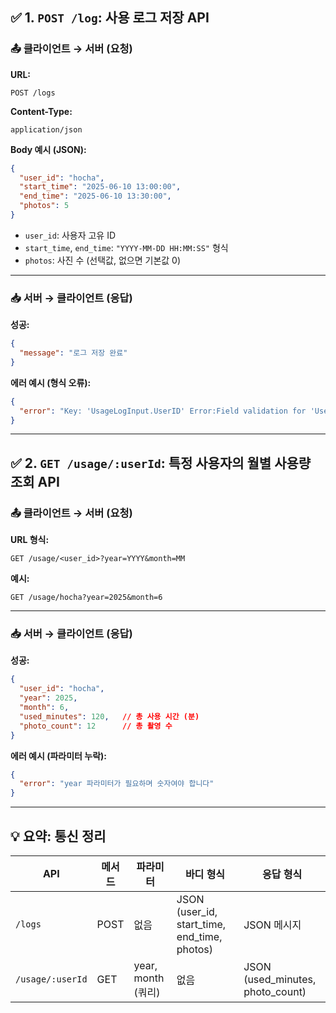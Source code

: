 

## ✅ 1. `POST /log`: 사용 로그 저장 API

### 📤 클라이언트 → 서버 (요청)

**URL:**

```
POST /logs
```

**Content-Type:**

```
application/json
```

**Body 예시 (JSON):**

```json
{
  "user_id": "hocha",
  "start_time": "2025-06-10 13:00:00",
  "end_time": "2025-06-10 13:30:00",
  "photos": 5
}
```

* `user_id`: 사용자 고유 ID
* `start_time`, `end_time`: `"YYYY-MM-DD HH:MM:SS"` 형식
* `photos`: 사진 수 (선택값, 없으면 기본값 0)

---

### 📥 서버 → 클라이언트 (응답)

**성공:**

```json
{
  "message": "로그 저장 완료"
}
```

**에러 예시 (형식 오류):**

```json
{
  "error": "Key: 'UsageLogInput.UserID' Error:Field validation for 'UserID' failed on the 'required' tag"
}
```

---

## ✅ 2. `GET /usage/:userId`: 특정 사용자의 월별 사용량 조회 API

### 📤 클라이언트 → 서버 (요청)

**URL 형식:**

```
GET /usage/<user_id>?year=YYYY&month=MM
```

**예시:**

```
GET /usage/hocha?year=2025&month=6
```

---

### 📥 서버 → 클라이언트 (응답)

**성공:**

```json
{
  "user_id": "hocha",
  "year": 2025,
  "month": 6,
  "used_minutes": 120,   // 총 사용 시간 (분)
  "photo_count": 12      // 총 촬영 수
}
```

**에러 예시 (파라미터 누락):**

```json
{
  "error": "year 파라미터가 필요하며 숫자여야 합니다"
}
```

---

## 💡 요약: 통신 정리

| API              | 메서드  | 파라미터             | 바디 형식                                           | 응답 형식                              |
|------------------| ---- | ---------------- | ----------------------------------------------- | ---------------------------------- |
| `/logs`          | POST | 없음               | JSON (user\_id, start\_time, end\_time, photos) | JSON 메시지                           |
| `/usage/:userId` | GET  | year, month (쿼리) | 없음                                              | JSON (used\_minutes, photo\_count) |
